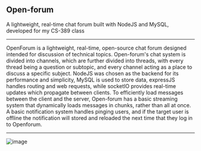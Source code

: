 ## Open-forum ##
A lightweight, real-time chat forum built with NodeJS and MySQL, developed for my CS-389 class
<HR>

OpenForum is a lightweight, real-time, open-source chat forum designed intended for discussion of technical topics. Open-forum's chat system is divided into channels, which are further divided into threads, with every thread being a question or subtopic, and every channel acting as a place to discuss a specific subject.  NodeJS was chosen as the backend for its performance and simplicity, MySQL is used to store data, expressJS handles routing and web requests, while socketIO provides real-time updates which propagate between clients. To efficiently load messages between the client and the server, Open-forum has a basic streaming system that dynamically loads messages in chunks, rather than all at once. A basic notification system handles pinging users, and if the target user is offline the notification will stored and reloaded the next time that they log in to Openforum. 

<HR>

![image](https://github.com/user-attachments/assets/9a42af42-6571-44af-a09b-38a9c4f56a81)
